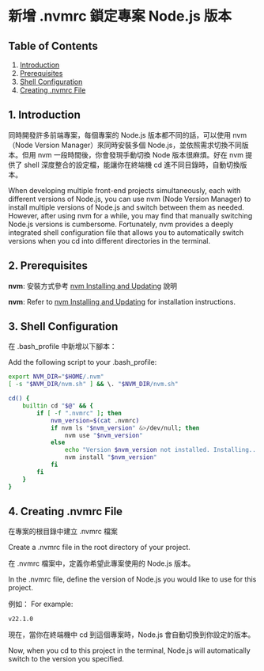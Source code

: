 # 新增 .nvmrc 鎖定專案 Node.js 版本

## Table of Contents
1. [Introduction](#1-introduction)
2. [Prerequisites](#2-prerequisites)
3. [Shell Configuration](#3-shell-configuration)
4. [Creating .nvmrc File](#4-creating-nvmrc-file)

## 1. Introduction

同時開發許多前端專案，每個專案的 Node.js 版本都不同的話，可以使用 nvm（Node Version Manager）來同時安裝多個 Node.js，並依照需求切換不同版本。但用 nvm 一段時間後，你會發現手動切換 Node 版本很麻煩。好在 nvm 提供了 shell 深度整合的設定檔，能讓你在終端機 cd 進不同目錄時，自動切換版本。

When developing multiple front-end projects simultaneously, each with different versions of Node.js, you can use nvm (Node Version Manager) to install multiple versions of Node.js and switch between them as needed.
However, after using nvm for a while, you may find that manually switching Node.js versions is cumbersome.
Fortunately, nvm provides a deeply integrated shell configuration file that allows you to automatically switch versions when you cd into different directories in the terminal.

## 2. Prerequisites

**nvm**: 安裝方式參考 [nvm Installing and Updating](https://github.com/nvm-sh/nvm#installing-and-updating) 說明

**nvm**: Refer to [nvm Installing and Updating](https://github.com/nvm-sh/nvm#installing-and-updating) for installation instructions.

## 3. Shell Configuration

在 .bash_profile 中新增以下腳本：

Add the following script to your .bash_profile:
```bash
export NVM_DIR="$HOME/.nvm"
[ -s "$NVM_DIR/nvm.sh" ] && \. "$NVM_DIR/nvm.sh"  

cd() {
    builtin cd "$@" && {
        if [ -f ".nvmrc" ]; then
            nvm_version=$(cat .nvmrc)
            if nvm ls "$nvm_version" &>/dev/null; then
                nvm use "$nvm_version"
            else
                echo "Version $nvm_version not installed. Installing..."
                nvm install "$nvm_version"
            fi
        fi
    }
}
```
## 4. Creating .nvmrc File

在專案的根目錄中建立 .nvmrc 檔案

Create a .nvmrc file in the root directory of your project.

在 .nvmrc 檔案中，定義你希望此專案使用的 Node.js 版本。

In the .nvmrc file, define the version of Node.js you would like to use for this project.

例如：
For example:
```
v22.1.0

```

現在，當你在終端機中 cd 到這個專案時，Node.js 會自動切換到你設定的版本。

Now, when you cd to this project in the terminal, Node.js will automatically switch to the version you specified.
